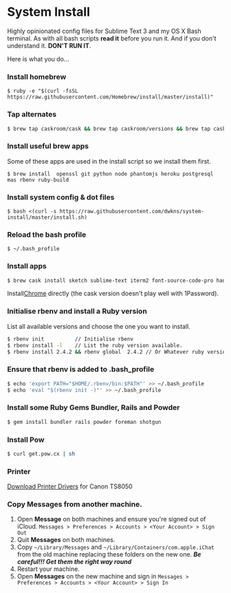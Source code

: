 # System Install
Highly opinionated config files for Sublime Text 3 and my OS X Bash terminal.
As with all bash scripts **read it** before you run it. And if you don't understand it. **DON'T RUN IT**.

Here is what you do...

### Install homebrew

```` 
$ ruby -e "$(curl -fsSL https://raw.githubusercontent.com/Homebrew/install/master/install)"
```` 

### Tap alternates 

````bash
$ brew tap caskroom/cask && brew tap caskroom/versions && brew tap caskroom/fonts && brew tap homebrew/services && brew tap homebrew/php
````

### Install useful brew apps
Some of these apps are used in the install script so we install them first.

```` 
$ brew install  openssl git python node phantomjs heroku postgresql mas rbenv ruby-build 
```` 

### Install system config & dot files

```` 
$ bash <(curl -s https://raw.githubusercontent.com/dwkns/system-install/master/install.sh)
```` 

### Reload the bash profile

```` 
$ ~/.bash_profile 
```` 

### Install apps  

````bash
$ brew cask install sketch sublime-text iterm2 font-source-code-pro handbrake transmission mpv charles dropbox typora codekit flash-npapi iina steam mamp-pro sequel-pro
````

Install[Chrome](https://www.google.com/chrome/index.html) directly (the cask version doesn't play well with 1Password).

### Initialise rbenv and install a Ruby version
List all available versions and choose the one you want to install.

````bash
$ rbenv init          // Initialise rbenv 
$ rbenv install -l    // List the ruby version available. 
$ rbenv install 2.4.2 && rbenv global  2.4.2 // Or Whatever ruby version you want. 
```` 

### Ensure that rbenv is added to .bash_profile

````bash
$ echo 'export PATH="$HOME/.rbenv/bin:$PATH"' >> ~/.bash_profile  
$ echo 'eval "$(rbenv init -)"' >> ~/.bash_profile  
```` 

### Install some Ruby Gems Bundler, Rails and Powder

````bash
$ gem install bundler rails powder foreman shotgun
```` 
 
### Install Pow

````bash
$ curl get.pow.cx | sh
```` 

### Printer
[Download Printer Drivers](http://gdlp01.c-wss.com/gds/8/0100007708/04/mcpd-mac-ts8000-18_10_0_0-ea21_3.dmg) for Canon TS8050

### Copy Messages from another machine.

1. Open **Message** on both machines and ensure you're signed out of iCloud. `Messages > Preferences > Accounts > <Your Account> > Sign Out`
2. Quit **Messages** on both machines.
3. Copy `~/Library/Messages` and `~/Library/Containers/com.apple.iChat` from the old machine replacing these folders on the new one. ***Be careful!!! Get them the right way round***
4. Restart your machine.
5. Open **Messages** on the new machine and sign in `Messages > Preferences > Accounts > <Your Account> > Sign In`
